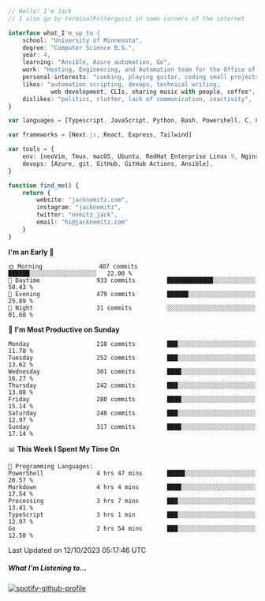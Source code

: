 ```typescript
// Hello! I'm Jack
// I also go by terminalPoltergeist in some corners of the internet

interface what_I'm_up_to {
    school: "University of Minnesota",
    degree: "Computer Science B.S.",
    year: 4,
    learning: "Ansible, Azure automation, Go",
    work: "Hosting, Engineering, and Automation team for the Office of Information Technology at UMN",
    personal-interests: "cooking, playing guitar, coding small projects",
    likes: "automation scripting, devops, technical writing,
            web development, CLIs, sharing music with people, coffee",
    dislikes: "politics, clutter, lack of communication, inactivity",
}

var languages = [Typescript, JavaScript, Python, Bash, Powershell, C, C++, HTML, CSS]

var frameworks = [Next.js, React, Express, Tailwind]

var tools = {
    env: [neoVim, Tmux, macOS, Ubuntu, RedHat Enterprise Linux 9, Nginx, DigitalOcean, Cloudflare],
    devops: [Azure, git, GitHub, GitHub Actions, Ansible],
}

function find_me() {
    return {
        website: "jacknemitz.com",
        instagram: "jacknemitz",
        twitter: "nemitz_jack",
        email: "hi@jacknemitz.com"
    }
}
```

<!--START_SECTION:waka-->
**I'm an Early 🐤** 

```text
🌞 Morning                407 commits         ██████░░░░░░░░░░░░░░░░░░░   22.00 % 
🌆 Daytime                933 commits         █████████████░░░░░░░░░░░░   50.43 % 
🌃 Evening                479 commits         ██████░░░░░░░░░░░░░░░░░░░   25.89 % 
🌙 Night                  31 commits          ░░░░░░░░░░░░░░░░░░░░░░░░░   01.68 % 
```
📅 **I'm Most Productive on Sunday** 

```text
Monday                   218 commits         ███░░░░░░░░░░░░░░░░░░░░░░   11.78 % 
Tuesday                  252 commits         ███░░░░░░░░░░░░░░░░░░░░░░   13.62 % 
Wednesday                301 commits         ████░░░░░░░░░░░░░░░░░░░░░   16.27 % 
Thursday                 242 commits         ███░░░░░░░░░░░░░░░░░░░░░░   13.08 % 
Friday                   280 commits         ████░░░░░░░░░░░░░░░░░░░░░   15.14 % 
Saturday                 240 commits         ███░░░░░░░░░░░░░░░░░░░░░░   12.97 % 
Sunday                   317 commits         ████░░░░░░░░░░░░░░░░░░░░░   17.14 % 
```


📊 **This Week I Spent My Time On** 

```text
💬 Programming Languages: 
PowerShell               4 hrs 47 mins       █████░░░░░░░░░░░░░░░░░░░░   20.57 % 
Markdown                 4 hrs 4 mins        ████░░░░░░░░░░░░░░░░░░░░░   17.54 % 
Processing               3 hrs 7 mins        ███░░░░░░░░░░░░░░░░░░░░░░   13.41 % 
TypeScript               3 hrs 1 min         ███░░░░░░░░░░░░░░░░░░░░░░   12.97 % 
Go                       2 hrs 54 mins       ███░░░░░░░░░░░░░░░░░░░░░░   12.50 % 
```


 Last Updated on 12/10/2023 05:17:46 UTC
<!--END_SECTION:waka-->

##### What I'm Listening to...

[![spotify-github-profile](https://spotify-github-profile.vercel.app/api/view?uid=jack.nemitz&cover_image=true&show_offline=true&bar_color=53b14f&bar_color_cover=false&background_color=121212FF)](https://spotify-github-profile.vercel.app/api/view?uid=jack.nemitz&redirect=true)

